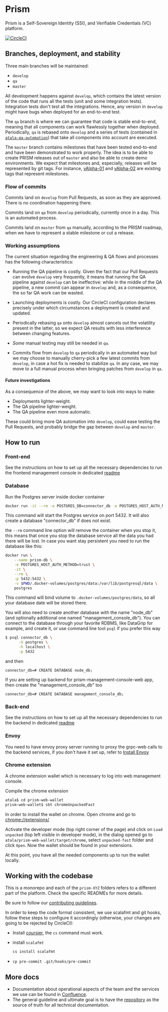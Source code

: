 # Prism

Prism is a Self-Sovereign Identity (SSI), and Verifiable Credentials (VC) platform.

[![CircleCI](https://circleci.com/gh/input-output-hk/atala/tree/develop.svg?style=svg&circle-token=1a9dcf544cec8cb581fa377d8524d2854cfb10e9)](https://circleci.com/gh/input-output-hk/cardano-enterprise/tree/develop)

## Branches, deployment, and stability

Three main branches will be maintained:

* `develop`
* `qa`
* `master`

All development happens against `develop`, which contains the latest version of the code that runs all the tests (unit and some integration tests). Integration tests don't test all the integrations. Hence, any version in `develop` might have bugs when deployed for an end-to-end test.

The `qa` branch is where we can guarantee that code is stable end-to-end, meaning that all components can work flawlessly together when deployed. Periodically, `qa` is rebased onto `develop` and a series of tests (contained in [`atala-qa-automation`](https://github.com/input-output-hk/atala-qa-automation/)) that take all components into account are executed.

The `master` branch contains milestones that have been tested end-to-end and have been demonstrated to work properly. The idea is to be able to create PRISM releases out of `master` and also be able to create demo environments. We expect that milestones and, especially, releases will be represented by git tags. For instance, [vAlpha-01](https://github.com/input-output-hk/atala/tree/vAlpha-01) and [vAlpha-02](https://github.com/input-output-hk/atala/tree/vAlpha-02) are existing tags that represent milestones.

### Flow of commits

Commits land on `develop` from Pull Requests, as soon as they are approved. There is no coordination happening there.

Commits land on `qa` from `develop` periodically, currently once in a day. This is an automated process.

Commits land on `master` from `qa` manually, according to the PRISM roadmap, when we have to represent a stable milestone or cut a release.

### Working assumptions

The current situation regarding the engineering & QA flows and processes has the following characteristics:

* Running the QA pipeline is costly. Given the fact that our Pull Requests can evolve `develop` very frequently, it means that running the QA pipeline against `develop` can be ineffective: while in the middle of the QA pipeline, a new commit can appear in `develop` and, as a consequence, the so far QA work can be wasted.

* Launching deployments is costly. Our CircleCI configuration declares precisely under which circumstances a deployment is created and updated.

* Periodically rebasing `qa` onto `develop` almost cancels out the volatility present in the latter, so we expect QA results with less interference between changing features.

* _Some_ manual testing may still be needed in `qa`.

* Commits flow from `develop` to `qa` periodically in an automated way but we may choose to manually cherry-pick a few latest commits from `develop`, in case a hot fix is needed to stabilize `qa`. In any case, we may move to a full manual process when bringing patches from `develop` in `qa`.

#### Future investigations

As a consequence of the above, we may want to look into ways to make:

* Deployments lighter-weight.
* The QA pipeline lighter-weight.
* The QA pipeline even more automatic.

These could bring more QA automation into `develop`, could ease testing the Pull Requests, and probably bridge the gap between `develop` and `master`.



## How to run

### Front-end

See the instructions on how to set up all the necessary dependencies to run the frontend management console in dedicated [readme](prism-management-console-web/README.md)

### Database

Run the Postgres server inside docker container

```bash
docker run -it --rm -e POSTGRES_DB=connector_db -e POSTGRES_HOST_AUTH_METHOD=trust -p 5432:5432 postgres
```

This command will start the Postgres service on port 5432. It will also create a database "connector_db" if does not exist.

the `--rm` command line option will remove the container when you stop it, this means that once you stop the database service all the data you had there will be lost. In case you want stay persistent you need to run the database like this:

```bash
docker run \
    --name prism-db \
    -e POSTGRES_HOST_AUTH_METHOD=trust \
    -it \
    --rm \
    -p 5432:5432 \
    -v $PWD/.docker-volumes/postgres/data:/var/lib/postgresql/data \
    postgres
```

This command will bind volume to `.docker-volumes/postgres/data`, so all your database date will be stored there.

You will also need to create another database with the name "node_db" (and optionally additional one named "management_console_db"). You can connect to the database through your favorite RDBMS, like DataGrip for example, and create it, or use command line tool `psql` if you prefer this way 


```bash
$ psql connector_db \
      -U postgres \
      -h localhost \
      -p 5432
```

and then

```
connector_db=# CREATE DATABASE node_db;
```

If you are setting up backend for prism-management-console-web app, then create the "management_console_db" too

```
connector_db=# CREATE DATABASE management_console_db;
```

### Back-end

See the instructions on how to set up all the necessary dependencies to run the backend in dedicated [readme](prism-backend/README.md)

### Envoy

You need to have envoy proxy server running to proxy the grpc-web calls to the backend services, if you don't have it set up, refer to [Install Envoy](prism-management-console-web/README.md#Install-Envoy)

### Chrome extension

A chrome extension wallet which is necessary to log into web management console.

Compile the chrome extension
```bash
atala$ cd prism-web-wallet
prism-web-wallet$ sbt chromeUnpackedFast
```

In order to install the wallet on chrome. Open chrome and go to [chrome://extensions/](chrome://extensions/)

Activate the developer mode (top right corner of the page) and click on `Load unpacked` (top left visible in developer
mode), in the dialog opened go to `atala/prism-web-wallet/target/chrome`, select `unpacked-fast`
folder and click `Open`. Now the wallet should be found in your extensions.

At this point, you have all the needed components up to run the wallet locally.

## Working with the codebase

This is a monorepo and each of the `prism-XYZ` folders refers to a different part of the platform. Check the specific READMEs for more details.

Be sure to follow our [contributing guidelines](CONTRIBUTING.md).

In order to keep the code format consistent, we use scalafmt and git hooks, follow these steps to configure it accordingly (otherwise, your changes are going to be rejected by CircleCI):

- Install [coursier](prism-backend/README.md#Install-coursier), the `cs` command must work.
- install `scalafmt`

   ```bash
   cs install scalafmt
   ```
- `cp pre-commit .git/hooks/pre-commit`

## More docs

* Documentation about operational aspects of the team and the services we use can be found in [Confluence](https://input-output.atlassian.net/wiki/spaces/CE/pages/606371843/Code+and+Infrastructure+Setup).
* The general guideline and ultimate goal is to have the [repository](prism-backend/docs/README.md) as the source of truth for all technical documentation.